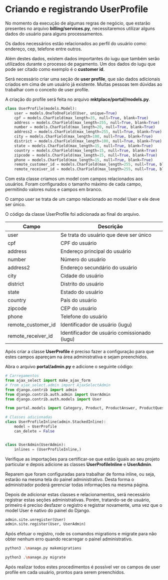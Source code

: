 # Criando e registrando UserProfile

No momento da execução de algumas regras de negócio, que estarão presentes no arquivo **billing/services.py**, necessitaremos utilizar alguns dados do usuário para alguns processamentos.

Os dados necessários estão relacionados ao perfil do usuário como: endereço, cep, telefone entre outros. 

Além destes dados, existem dados importantes do iugu que também serão utilizados durante o processo de pagamento. Um dos dados do iugu que pode ser citado como exemplo é o **customer id**.

Será necessário criar uma seção de **user profile**, que são dados adicionais criados em cima de um usuário já existente. Muitas pessoas tem dúvidas ao trabalhar com o conceito de user profile.

A criação do profile será feita no arquivo **mktplace/portal/models.py**.

```python
class UserProfile(models.Model):
    user = models.OneToOneField(User, unique=True)
    cpf = models.CharField(max_length=35, null=True, blank=True)
    address = models.CharField(max_length=255, null=True, blank=True)
    number = models.CharField(max_length=20, null=True, blank=True)
    address2 = models.CharField(max_length=255, null=True, blank=True)
    city = models.CharField(max_length=100, null=True, blank=True)
    district = models.CharField(max_length=100, null=True, blank=True)
    state = models.CharField(max_length=15, null=True, blank=True)
    country = models.CharField(max_length=15, null=True, blank=True)
    zipcode = models.CharField(max_length=15, null=True, blank=True)
    phone = models.CharField(max_length=15, null=True, blank=True)
    remote_customer_id = models.CharField(max_length=255, null=True, blank=True, default='')
    remote_receiver_id = models.CharField(max_length=255, null=True, blank=True, default='')
```

Com esta classe criamos um model com campos relacionados aos usuários. Foram configurados o tamanho máximo de cada campo, permitindo valores nulos e campos em branco. 

O campo user se trata de um campo relacionado ao model User e ele deve ser único.

O código da classe UserProfile foi adicionada ao final do arquivo.

| Campo					| Descrição                                     |
|-----------------------|-----------------------------------------------|
| user 					| Se trata do usuário que deve ser único 		|
| cpf 					| CPF do usuário								|
| address 				| Endereço principal do usuário 				| 
| number 				| Número do usuário 							| 
| address2 				| Endereço secundário do usuário  				| 
| city 					| Cidade do usuário 							| 
| district 				| Distrito do usuário 							| 
| state 				| Estado do usuário 							| 
| country 				| País do usuário 								| 
| zipcode 				| CEP do usuário 								| 
| phone 				| Telefone do usuário 							| 
| remote_customer_id 	| Identificador de usuário (iugu) 				| 
| remote_receiver_id 	| Identificador de usuário comissionado (iugu) 	| 

Após criar a classe **UserProfile** é preciso fazer a configuração para que estes campos apareçam na área administrativa e sejam preenchidos.

Abra o arquivo **portal/admin.py** e adicione o seguinte código:

```python
# Carregamentos
from ajax_select import make_ajax_form
# from ajax_select.admin import AjaxSelectAdmin
from django.contrib import admin
from django.contrib.auth.admin import UserAdmin
from django.contrib.auth.models import User

from portal.models import Category, Product, ProductAnswer, ProductQuestion, UserProfile

# Classes adicionadas
class UserProfileInline(admin.StackedInline):
    model = UserProfile
    can_delete = False


class UserAdmin(UserAdmin):
    inlines = (UserProfileInline,)
```

Verifique as importações para certificar-se que estão iguais ao seu projeto particular e depois adicione as classes **UserProfileInline** e **UserAdmin**. 

Reparem que foram configuradas para trabalhar de forma inline, ou seja, estarão na mesma tela do painel administrativo. Desta forma o administrador poderá gerenciar todas informações na mesma página.

Depois de adicionar estas classes e relacionamentos, será necessário registrar estas seções administrativas. Porém, tratando-se de usuário, primeiro é preciso desfazer o registro e registrar novamente, uma vez que o model User é nativo do painel do Django.

```python
admin.site.unregister(User)
admin.site.register(User, UserAdmin)
```

Após efetuar o registro, rode os comandos migrations e migrate para não obter nenhum erro quando recarregar o painel administrativo.

```sh
python3 .\manage.py makemigrations

python3 .\manage.py migrate
```

Após realizar todos estes procedimentos é possível ver os campos de user profile em cada usuário, prontos para serem preenchidos.







